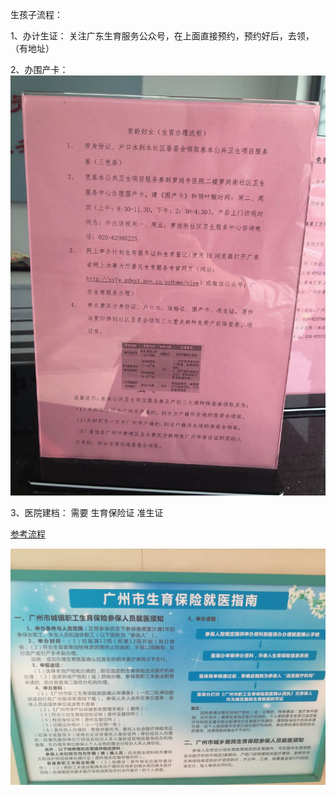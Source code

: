 生孩子流程：

1、办计生证：
关注广东生育服务公众号，在上面直接预约，预约好后，去领，（有地址）


2、办围产卡：
![流程图](./static/weichanka.jpg)

3、医院建档：
需要 生育保险证 准生证 

[参考流程](https://zhuanlan.zhihu.com/p/21590042)

![医院流程图](./static/0190620092555.jpg)